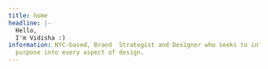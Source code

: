 ```yaml
---
title: home
headline: |-
  Hello,
  I'm Vidisha :)
information: NYC-based, Brand  Strategist and Designer who seeks to infuse
  purpose into every aspect of design.
---
```

